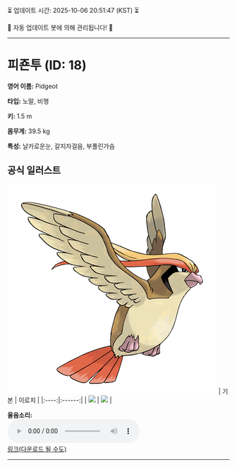 
⏳ 업데이트 시간: 2025-10-06 20:51:47 (KST) ⏳

🤖 자동 업데이트 봇에 의해 관리됩니다! 🤖

---

# 피죤투 (ID: 18)
**영어 이름:** Pidgeot

**타입:** 노말, 비행

**키:** 1.5 m

**몸무게:** 39.5 kg

**특성:** 날카로운눈, 갈지자걸음, 부풀린가슴

## 공식 일러스트
![](https://raw.githubusercontent.com/PokeAPI/sprites/master/sprites/pokemon/other/official-artwork/18.png)
| 기본 | 이로치 |
|:----:|:------:|
| <img src="http://play.pokemonshowdown.com/sprites/ani/pidgeot.gif" width="200"> | <img src="http://play.pokemonshowdown.com/sprites/ani-shiny/pidgeot.gif" width="200"> |

**울음소리:**<br><audio controls src="https://raw.githubusercontent.com/PokeAPI/cries/main/cries/pokemon/latest/18.ogg"></audio><br> [링크(다운로드 될 수도)](https://raw.githubusercontent.com/PokeAPI/cries/main/cries/pokemon/latest/18.ogg)


---
